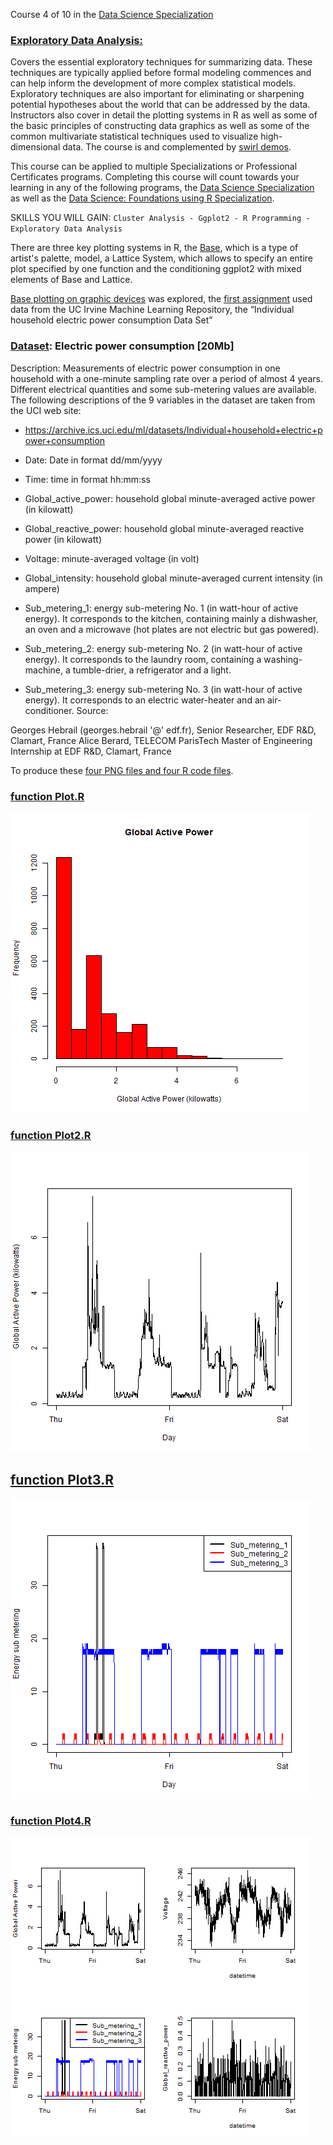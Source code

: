 
Course 4 of 10 in the [Data Science Specialization](https://www.coursera.org/specializations/jhu-data-science) 

### [Exploratory Data Analysis:](https://www.coursera.org/learn/exploratory-data-analysis?specialization=jhu-data-science) 
Covers the essential exploratory techniques for summarizing data. These techniques are typically applied before formal modeling commences and can help inform the development of more complex statistical models. Exploratory techniques are also important for eliminating or sharpening potential hypotheses about the world that can be addressed by the data. Instructors also cover in detail the plotting systems in R as well as some of the basic principles of constructing data graphics as well as some of the common multivariate statistical techniques used to visualize high-dimensional data. The course is and complemented by [swirl demos](https://github.com/swirldev/swirl_courses/tree/master/Exploratory_Data_Analysis).

This course can be applied to multiple Specializations or Professional Certificates programs. Completing this course will count towards your learning in any of the following programs, the [Data Science Specialization](https://www.coursera.org/specializations/jhu-data-science) as well as the [Data Science: Foundations using R Specialization](https://www.coursera.org/specializations/data-science-foundations-r).

SKILLS YOU WILL GAIN: ` Cluster Analysis - Ggplot2 - R Programming - Exploratory Data Analysis `

There are three key plotting systems in R, the [Base](https://rpubs.com/lindangulopez/656288), which is a type of artist's palette, model,  a Lattice System, which allows to specify an entire plot specified by one function and the conditioning ggplot2 with mixed elements of Base and Lattice.

[Base plotting on graphic devices](https://rpubs.com/lindangulopez/656565) was explored, the [first assignment](https://github.com/lindangulopez/ExData_Plotting1/tree/master/figure) used data from the UC Irvine Machine Learning Repository, the “Individual household electric power consumption Data Set”

### [Dataset](https://d396qusza40orc.cloudfront.net/exdata%2Fdata%2Fhousehold_power_consumption.zip): Electric power consumption [20Mb]
Description: Measurements of electric power consumption in one household with a one-minute sampling rate over a period of almost 4 years. Different electrical quantities and some sub-metering values are available.
The following descriptions of the 9 variables in the dataset are taken from the UCI web site:
- https://archive.ics.uci.edu/ml/datasets/Individual+household+electric+power+consumption

- Date: Date in format dd/mm/yyyy
- Time: time in format hh:mm:ss
- Global_active_power: household global minute-averaged active power (in kilowatt)
- Global_reactive_power: household global minute-averaged reactive power (in kilowatt)
- Voltage: minute-averaged voltage (in volt)
- Global_intensity: household global minute-averaged current intensity (in ampere)
- Sub_metering_1: energy sub-metering No. 1 (in watt-hour of active energy). It corresponds to the kitchen, containing mainly a dishwasher, an oven and a microwave (hot plates are not electric but gas powered).
- Sub_metering_2: energy sub-metering No. 2 (in watt-hour of active energy). It corresponds to the laundry room, containing a washing-machine, a tumble-drier, a refrigerator and a light.
- Sub_metering_3: energy sub-metering No. 3 (in watt-hour of active energy). It corresponds to an electric water-heater and an air-conditioner.
Source:

Georges Hebrail (georges.hebrail '@' edf.fr), Senior Researcher, EDF R&D, Clamart, France
Alice Berard, TELECOM ParisTech Master of Engineering Internship at EDF R&D, Clamart, France

To produce these [four PNG files and four R code files](https://github.com/lindangulopez/ExData_Plotting1).

### [function Plot.R](https://raw.githubusercontent.com/lindangulopez/ExData_Plotting1/master/plot1.R)


![Figure 1: download link](https://github.com/lindangulopez/Exploratory-Data-Analysis-by-Johns-Hopkins-University-on-COURSERA/raw/master/ExData_Plotting1/plot1.png) 


### [function Plot2.R](https://raw.githubusercontent.com/lindangulopez/ExData_Plotting1/master/plot2.R)

![Figure 2: global active power by day](https://github.com/lindangulopez/ExData_Plotting1/blob/master/figure/plot2.png) 


## [function Plot3.R](https://raw.githubusercontent.com/lindangulopez/ExData_Plotting1/master/plot3.R)

![Figure 3: energy sub metering by day](https://github.com/lindangulopez/ExData_Plotting1/blob/master/figure/plot3.png) 



### [function Plot4.R](https://raw.githubusercontent.com/lindangulopez/ExData_Plotting1/master/plot4.R)

![Figure 4: date times and other plots](https://github.com/lindangulopez/ExData_Plotting1/blob/master/figure/plot4.png) 

